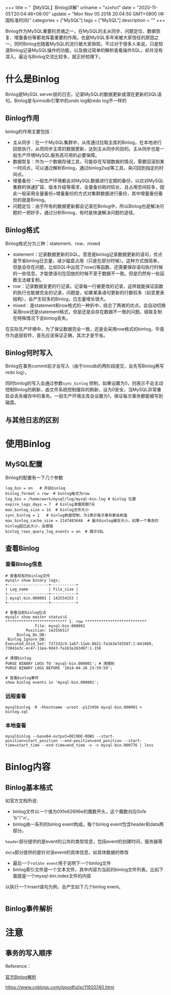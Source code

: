 +++
title = "【MySQL】Binlog详解"
urlname = "xzxhct"
date = "2020-11-05T20:04:46+08:00"
update = "Mon Nov 05 2018 20:04:50 GMT+0800 (中国标准时间)"
categories = ["MySQL"]
tags = ["MySQL"]
description = ""
+++


Binlog作为MySQL重要的灵魂之一，在MySQL的主从同步、问题定位、数据恢复、增量备份等都发挥着重要的作用。也是MySQL多年来被大家信任的原因之一，同时Binlog也随着MySQL的流行被大家熟知，不过对于很多人来说，只是知道Binlog记录MySQL操作的功能，以及做过简单的解析查看操作SQL，却并没有深入。最近与Binlog交流比较多，就正好梳理下。

<!--more-->  



# 什么是Binlog

Binlog是MySQL server层的日志，记录MySQL的数据更新或潜在更新的SQL语句。Binlog是与innodb引擎中的undo log和redo log不一样的

## Binlog作用

binlog的作用主要包括：

- 主从同步：在一个MySQL集群中，从库通过拉取主库的Binlog，在本地进行回放执行，从而同步主库的数据更新，达到主从同步的目的。主从同步也是一般生产环境MySQL服务高可用的必要保障。
- 数据恢复：作为一个数据存储工具，可能存在写错数据的情况，需要回滚到某一时间点，可以通过解析Binlog，通过binlog2sql等工具，来闪回到指定的时间点。
- 增量备份：一般生产环境都会对MySQL数据进行定期的备份，以应对MySQL集群的快速扩容、版本升级等需求，全量备份耗时较长，且占用空间较多，因此一般采用全量备份+增量备份的方式对集群数据进行备份，其中增量备份备份的就是Binlog。
- 问题定位：由于所有的数据更新都会记录在Binlog中，所以Binlog也是解决问题的一把好手，通过分析Binlog，有时是快速解决问题的途径。

## Binlog格式

Binlog格式分为三种：statement、row、mixed

- statement：记录数据更新的SQL。意思是binlog记录数据更新的语句，优点是节省binlog日志量，减少磁盘占用（只是在部分时候）。这种方式很简单，但是会存在问题，比如SQL中出现了now()等函数，还需要保存语句执行时候的一些信息，才能使语句在回放的时候不至于数据不一致。但是仍然有一些函数无法被复制。
- row：记录数据变更的行记录。记录每一行被更改的记录，这样就能保证函数的执行也能被完全的记录，问题是，如果某条语句更新的行数较多（如变更表结构），会产生较多的Binlog，日志量增长很大。
- mixed：是statement和row格式的一种折中，结合了两者的优点。会自动切换采用row还是statement格式，但是还是会存在数据不一致的问题。级联复制在特殊情况下会binlog丢失。

在实际生产环境中，为了保证数据完全一致，还是会采用row格式的binlog，毕竟作为底层软件，首先应该保证正确，其次才是节省。

## Binlog何时写入

Binlog在事务commit前才会写入（由于innodb的两阶段提交，会先写Binlog再写redo log）。

同时binlog的写入会通过参数`sync_binlog` 控制，如果设置为0，则表示不会主动控制Binlog的刷新，由文件系统控制缓存的刷新，设为0安全，当MySQL异常重启会丢失缓存中的事务。一般生产环境主库会设置为1，保证每次事务都能被写到磁盘。       

## 与其他日志的区别



# 使用Binlog



## MySQL配置

Binlog的配置有一下几个参数

```
log_bin = on   # 开启binlog
binlog_format = row  # binlog格式为row 
log_bin = /home/work/mysql/log/mysql-bin.log # binlog 位置
expire_logs_days = 7  # binlog清理周期7天
max_binlog_size = 1G  # binlog文件大小
sync_binlog = 1   # binlog刷盘控制，为1表示每次事务都会刷盘
max_binlog_cache_size = 2147483648  # 最大binlog缓存大小，如果一个事务的binlog超过此大小，会报错
binlog_rows_query_log_events = on  # 展示SQL
```



## 查看Binlog

### 查看Binlog信息



```
# 查看现有的binlog文件
mysql> show binary logs;
+------------------+-----------+
| Log_name         | File_size |
+------------------+-----------+
| mysql-bin.000001 | 142554153 |
+------------------+-----------+

# 查看当前binlog位点
mysql> show master status\G
*************************** 1. row ***************************
             File: mysql-bin.000001
         Position: 142556517
     Binlog_Do_DB:
 Binlog_Ignore_DB:
Executed_Gtid_Set: 727332c9-1a67-11eb-8021-fa163e7d3507:1-841889,
73841e3c-ec47-11ea-9d43-fa163e263d6f:1-150

# 清理binlog
PURGE BINARY LOGS TO 'mysql-bin.000001'; # 清理到
PURGE BINARY LOGS BEFORE '2014-04-28 23:59:59';

# 查看binlog事件
show binlog events in 'mysql-bin.000001'; 
```



### 远程查看

```
mysqlbinlog -R -hhostname -uroot -p123456 mysql-bin.000001 > binlog.sql
```

### 本地查看

```
mysqlbinlog --base64-output=DECODE-ROWS --start-position=start_position --end-position=end_position --start-time=start_time --end-time=end_time -v -v mysql-bin.000776 | less
```

# Binlog内容

## Binlog基本格式

如官方文档所说:

- binlog文件以一个值为0Xfe62696e的魔数开头，这个魔数对应0xfe 'b''i''n'。  
- binlog由一系列的binlog event构成。每个binlog event包含header和data两部分。

​          `header`部分提供的是event的公共的类型信息，包括event的创建时间，服务器等

​          `data`部分提供的是针对该event的具体信息，如具体数据的修改

- 最后一个`rotate event`用于说明下一个binlog文件
- binlog索引文件是一个文本文件，其中内容为当前的binlog文件列表。比如下面就是一个mysql-bin.index文件的内容

以执行一个insert语句为例，会产生如下几个binlog event。

```

```



## Binlog事件解析





# 注意

## 事务的写入顺序

Reference：

[官方Binlog解析](https://dev.mysql.com/doc/internals/en/binary-log.html) 

https://www.cnblogs.com/igoodful/p/11920740.html